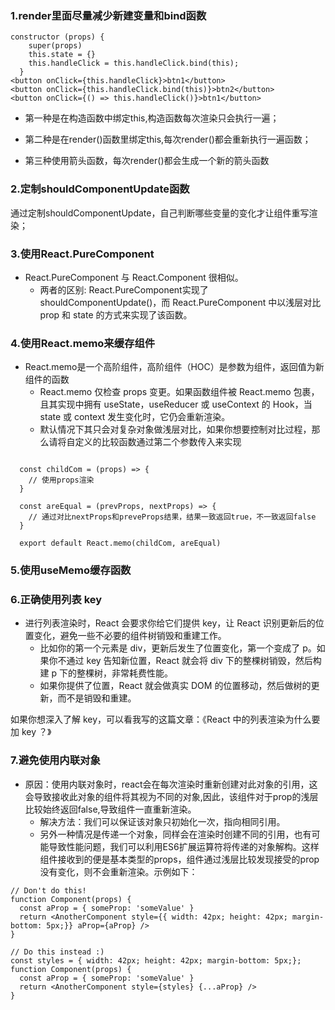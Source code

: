### 1.render里面尽量减少新建变量和bind函数
```
constructor (props) {
    super(props)
    this.state = {}
    this.handleClick = this.handleClick.bind(this);
  }
<button onClick={this.handleClick}>btn1</button>
<button onClick={this.handleClick.bind(this)}>btn2</button>
<button onClick={() => this.handleClick()}>btn1</button>
```
 * 第一种是在构造函数中绑定this,构造函数每次渲染只会执行一遍；

 * 第二种是在render()函数里绑定this,每次render()都会重新执行一遍函数；

 * 第三种使用箭头函数，每次render()都会生成一个新的箭头函数
### 2.定制shouldComponentUpdate函数
通过定制shouldComponentUpdate，自己判断哪些变量的变化才让组件重写渲染；

### 3.使用React.PureComponent
 * React.PureComponent 与 React.Component 很相似。
   - 两者的区别: React.PureComponent实现了 shouldComponentUpdate()，而 React.PureComponent 中以浅层对比 prop 和 state 的方式来实现了该函数。
### 4.使用React.memo来缓存组件
 * React.memo是一个高阶组件，高阶组件（HOC）是参数为组件，返回值为新组件的函数
   - React.memo 仅检查 props 变更。如果函数组件被 React.memo 包裹，且其实现中拥有 useState，useReducer 或 useContext 的 Hook，当 state 或 context 发生变化时，它仍会重新渲染。
   - 默认情况下其只会对复杂对象做浅层对比，如果你想要控制对比过程，那么请将自定义的比较函数通过第二个参数传入来实现
```

  const childCom = (props) => {
    // 使用props渲染
  }

  const areEqual = (prevProps, nextProps) => {
    // 通过对比nextProps和preveProps结果，结果一致返回true，不一致返回false
  }

  export default React.memo(childCom, areEqual)
```
### 5.使用useMemo缓存函数
### 6.正确使用列表 key
  * 进行列表渲染时，React 会要求你给它们提供 key，让 React 识别更新后的位置变化，避免一些不必要的组件树销毁和重建工作。
    - 比如你的第一个元素是 div，更新后发生了位置变化，第一个变成了 p。如果你不通过 key 告知新位置，React 就会将 div 下的整棵树销毁，然后构建 p 下的整棵树，非常耗费性能。
    - 如果你提供了位置，React 就会做真实 DOM 的位置移动，然后做树的更新，而不是销毁和重建。

如果你想深入了解 key，可以看我写的这篇文章：《React 中的列表渲染为什么要加 key ？》
### 7.避免使用内联对象
 * 原因：使用内联对象时，react会在每次渲染时重新创建对此对象的引用，这会导致接收此对象的组件将其视为不同的对象,因此，该组件对于prop的浅层比较始终返回false,导致组件一直重新渲染。
   - 解决方法：我们可以保证该对象只初始化一次，指向相同引用。
   - 另外一种情况是传递一个对象，同样会在渲染时创建不同的引用，也有可能导致性能问题，我们可以利用ES6扩展运算符将传递的对象解构。这样组件接收到的便是基本类型的props，组件通过浅层比较发现接受的prop没有变化，则不会重新渲染。示例如下：
```
// Don't do this!
function Component(props) {
  const aProp = { someProp: 'someValue' }
  return <AnotherComponent style={{ width: 42px; height: 42px; margin-bottom: 5px;}} aProp={aProp} />  
}

// Do this instead :)
const styles = { width: 42px; height: 42px; margin-bottom: 5px;};
function Component(props) {
  const aProp = { someProp: 'someValue' }
  return <AnotherComponent style={styles} {...aProp} />  
}
```
